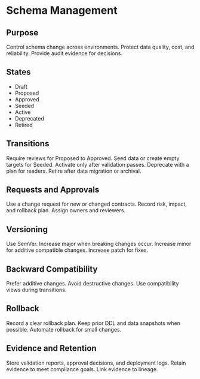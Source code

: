 # Schema Management

## Purpose
Control schema change across environments.
Protect data quality, cost, and reliability.
Provide audit evidence for decisions.

## States
- Draft
- Proposed
- Approved
- Seeded
- Active
- Deprecated
- Retired

## Transitions
Require reviews for Proposed to Approved.
Seed data or create empty targets for Seeded.
Activate only after validation passes.
Deprecate with a plan for readers.
Retire after data migration or archival.

## Requests and Approvals
Use a change request for new or changed contracts.
Record risk, impact, and rollback plan.
Assign owners and reviewers.

## Versioning
Use SemVer.
Increase major when breaking changes occur.
Increase minor for additive compatible changes.
Increase patch for fixes.

## Backward Compatibility
Prefer additive changes.
Avoid destructive changes.
Use compatibility views during transitions.

## Rollback
Record a clear rollback plan.
Keep prior DDL and data snapshots when possible.
Automate rollback for small changes.

## Evidence and Retention
Store validation reports, approval decisions, and deployment logs.
Retain evidence to meet compliance goals.
Link evidence to lineage.
